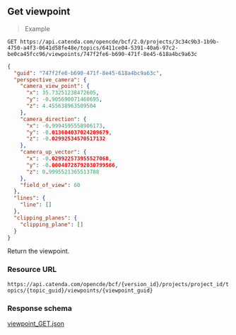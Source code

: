 ## Get viewpoint

> Example

```http
GET https://api.catenda.com/opencde/bcf/2.0/projects/3c34c9b3-1b9b-4750-a4f3-0641d58fe48e/topics/6411ce04-5391-40a6-97c2-be0ca45fcc96/viewpoints/747f2fe6-b690-471f-8e45-618a4bc9a63c
```

```json
{
  "guid": "747f2fe6-b690-471f-8e45-618a4bc9a63c",
  "perspective_camera": {
    "camera_view_point": {
      "x": 35.73251238472605,
      "y": -0.905690071460695,
      "z": 4.455638963509504
    },
    "camera_direction": {
      "x": -0.9994595558906173,
      "y": -0.013604037024209679,
      "z": -0.02992534570517132
    },
    "camera_up_vector": {
      "x": -0.029922573955527068,
      "y": -0.00040728792030799566,
      "z": 0.9995521365513788
    },
    "field_of_view": 60
  },
  "lines": {
    "line": []
  },
  "clipping_planes": {
    "clipping_plane": []
  }
}
```

Return the viewpoint.

### Resource URL

`https://api.catenda.com/opencde/bcf/{version_id}/projects/project_id/topics/{topic_guid}/viewpoints/{viewpoint_guid}`

### Response schema

[viewpoint_GET.json](https://github.com/BuildingSMART/BCF-API/tree/release_1_0/Schemas_draft-03/Collaboration/Viewpoint/viewpoint_GET.json)
